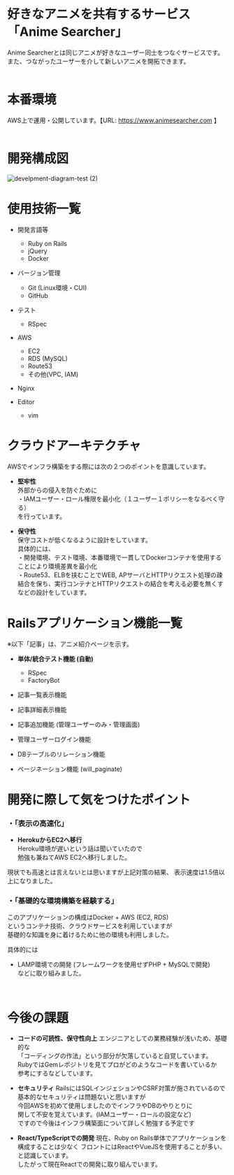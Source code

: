 # 好きなアニメを共有するサービス「Anime Searcher」
Anime Searcherとは同じアニメが好きなユーザー同士をつなぐサービスです。</br>
また、つながったユーザーを介して新しいアニメを開拓できます。</br>
<br/>

# 本番環境
AWS上で運用・公開しています。【URL: https://www.animesearcher.com 】
<br/><br/>

# 開発構成図

![develpment-diagram-test (2)](https://user-images.githubusercontent.com/63719647/102009574-adbc4280-3d7b-11eb-96e6-47eba4c0a467.png)

# 使用技術一覧

* 開発言語等

  * Ruby on Rails
  * jQuery
  * Docker

* バージョン管理

  * Git (Linux環境・CUI)
  * GitHub

* テスト

  * RSpec

* AWS

  * EC2
  * RDS (MySQL)
  * Route53
  * その他(VPC, IAM)

* Nginx

* Editor

  * vim  

# クラウドアーキテクチャ
AWSでインフラ構築をする際には次の２つのポイントを意識しています。

* __堅牢性__  
外部からの侵入を防ぐために  
・IAMユーザー・ロール権限を最小化（１ユーザー１ポリシーをなるべく守る）  
を行っています。  

* __保守性__  
保守コストが低くなるように設計をしています。  
具体的には、  
・開発環境、テスト環境、本番環境で一貫してDockerコンテナを使用することにより環境差異を最小化  
・Route53、ELBを挟むことでWEB, APサーバとHTTPリクエスト処理の疎結合を保ち、実行コンテナとHTTPリクエストの結合を考える必要を無くす  
などの設計をしています。  

# Railsアプリケーション機能一覧
※以下「記事」は、アニメ紹介ページを示す。

* __単体/統合テスト機能 (自動)__
  * RSpec
  * FactoryBot
  
* 記事一覧表示機能
* 記事詳細表示機能
* 記事追加機能 (管理ユーザーのみ・管理画面)
* 管理ユーザーログイン機能
* DBテーブルのリレーション機能
* ページネーション機能 (will_paginate)

# 開発に際して気をつけたポイント

### __・「表示の高速化」__
  * __HerokuからEC2へ移行__  
    Heroku環境が遅いという話は聞いていたので  
    勉強も兼ねてAWS EC2へ移行しました。  
    
現状でも高速とは言えないとは思いますが上記対策の結果、
表示速度は1.5倍以上になりました。  

 ### __・「基礎的な環境構築を経験する」__

  このアプリケーションの構成はDocker + AWS (EC2, RDS)  
  というコンテナ技術、クラウドサービスを利用していますが  
  基礎的な知識を身に着けるために他の環境も利用しました。  
  
  具体的には  
  * LAMP環境での開発 (フレームワークを使用せずPHP + MySQLで開発)  
  などに取り組みました。  
  <br/>

# 今後の課題

* __コードの可読性、保守性向上__
エンジニアとしての業務経験が浅いため、基礎的な  
「コーディングの作法」という部分が欠落していると自覚しています。  
RubyではGemレポジトリを見てプロがどのようなコードを書いているか  
参考にするなどしています。  

* __セキュリティ__
RailsにはSQLインジェションやCSRF対策が施されているので  
基本的なセキュリティは問題ないと思いますが  
今回AWSを初めて使用しましたのでインフラやDBのやりとりに  
関して不安を覚えています。(IAMユーザー・ロールの設定など)  
ですので今後はインフラ構築面について詳しく勉強する予定です  

* __React/TypeScriptでの開発__
現在、Ruby on Rails単体でアプリケーションを構成することは少なく
フロントにはReactやVueJSを使用することが多い、と認識しています。  
したがって現在Reactでの開発に取り組んでいます。  
